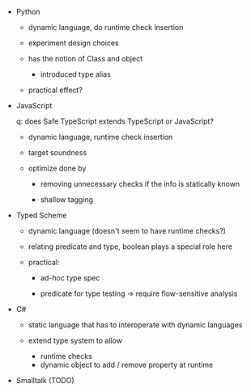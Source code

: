 - Python

    - dynamic language, do runtime check insertion

    - experiment design choices

    - has the notion of Class and object

        - introduced type alias

    - practical effect?

- JavaScript

    q: does Safe TypeScript extends TypeScript or JavaScript?

    - dynamic language, runtime check insertion

    - target soundness

    - optimize done by

        - removing unnecessary checks if the info is statically known

        - shallow tagging

- Typed Scheme

    - dynamic language (doesn't seem to have runtime checks?)

    - relating predicate and type, boolean plays a special role here

    - practical:

        - ad-hoc type spec

        - predicate for type testing -> require flow-sensitive analysis

- C#

    - static language that has to interoperate with dynamic languages

    - extend type system to allow

        - runtime checks
        - dynamic object to add / remove property at runtime

- Smalltalk (TODO)
